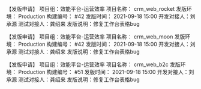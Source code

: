 【发版申请】
项目组：效能平台-运营效率
项目名称：	crm_web_rocket
发版环境：	Production
构建编号：	#42
发版时间：	2021-09-18 15:00
开发对接人：刘承源
测试对接人：龚绍来
发版说明：修复工作台表格bug

【发版申请】
项目组：效能平台-运营效率
项目名称：	crm_web_moon
发版环境：	Production
构建编号：	#42
发版时间： 2021-09-18 15:00
开发对接人：刘承源
测试对接人：龚绍来
发版说明：修复工作台表格bug

【发版申请】
项目组：效能平台-运营效率
项目名称：	crm_web_b2c
发版环境：	Production
构建编号：	#51
发版时间：	2021-09-18 15:00
开发对接人：刘承源
测试对接人：龚绍来
发版说明：修复工作台表格bug	
